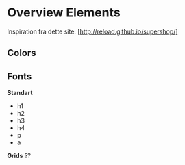 # Overview Elements


Inspiration fra dette site: [http://reload.github.io/supershop/]


## Colors


## Fonts

**Standart**

* h1
* h2
* h3
* h4
* p
* a

**Grids** ??